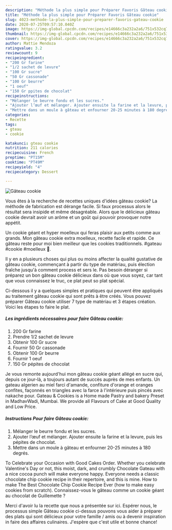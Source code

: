 ```yaml
---
description: "Méthode la plus simple pour Préparer Favoris Gâteau cookie"
title: "Méthode la plus simple pour Préparer Favoris Gâteau cookie"
slug: 4023-methode-la-plus-simple-pour-preparer-favoris-gateau-cookie
date: 2020-07-25T09:57:10.040Z
image: https://img-global.cpcdn.com/recipes/e14666c3a232a2a6/751x532cq70/gateau-cookie-photo-principale-de-la-recette.jpg
thumbnail: https://img-global.cpcdn.com/recipes/e14666c3a232a2a6/751x532cq70/gateau-cookie-photo-principale-de-la-recette.jpg
cover: https://img-global.cpcdn.com/recipes/e14666c3a232a2a6/751x532cq70/gateau-cookie-photo-principale-de-la-recette.jpg
author: Mattie Mendoza
ratingvalue: 3.2
reviewcount: 9
recipeingredient:
- "200 Gr farine"
- "1/2 sachet de levure"
- "100 Gr sucre"
- "50 Gr cassonade"
- "100 Gr beurre"
- "1 oeuf"
- "150 Gr ppites de chocolat"
recipeinstructions:
- "Mélanger le beurre fondu et les sucres."
- "Ajouter l’œuf et mélanger. Ajouter ensuite la farine et la levure, puis les pépites de chocolat."
- "Mettre dans un moule à gâteau et enfourner 20-25 minutes à 180 degrés."
categories:
- Recette
tags:
- gteau
- cookie

katakunci: gteau cookie 
nutrition: 211 calories
recipecuisine: French
preptime: "PT15M"
cooktime: "PT49M"
recipeyield: "4"
recipecategory: Dessert

---
```



![Gâteau cookie](https://img-global.cpcdn.com/recipes/e14666c3a232a2a6/751x532cq70/gateau-cookie-photo-principale-de-la-recette.jpg)

Vous êtes à la recherche de recettes uniques d'idées gâteau cookie? La méthode de fabrication est dérange facile. Si faux processus alors le résultat sera insipide et même désagréable. Alors que le délicieux gâteau cookie devrait avoir un arôme et un goût qui pouvoir provoquer notre appétit.

Un cookie géant et hyper moelleux qui feras plaisir aux petits comme aux grands. Mon gâteau cookie extra moelleux, recette facile et rapide. Ce gâteau reste pour moi bien meilleur que les cookies traditionnels. #gateau #cookie #moelleux 📌.

Il y en a plusieurs choses qui plus ou moins affecter la qualité gustative de gâteau cookie, commençant à partir du type de matériau, puis élection fraîche jusqu'à comment process et sers le. Pas besoin déranger si préparez un bon gâteau cookie délicieux dans où que vous soyez, car tant que vous connaissez le truc, ce plat peut so plat spécial.


Ci-dessous il y a quelques simples et pratiques qui peuvent être appliqués au traitement gâteau cookie qui sont prêts à être créés. Vous pouvez préparer Gâteau cookie utiliser 7 type de matériau et 3 étapes création. Voici les étapes to faire le plat.

<!--inarticleads1-->

##### Les ingrédients nécessaires pour faire Gâteau cookie:

1.  200 Gr farine
1. Prendre 1/2 sachet de levure
1. Obtenir 100 Gr sucre
1. Fournir 50 Gr cassonade
1. Obtenir 100 Gr beurre
1. Fournir 1 oeuf
1.  150 Gr pépites de chocolat


Je vous remonte aujourd&#39;hui mon gâteau cookie géant allégé en sucre qui, depuis ce jour-là, a toujours autant de succès auprès de mes enfants. Un gateau algerien au miel farci d&#39;amande, confiture d&#39;orange et oranges confites, façonnés en triangles avec la farce à l&#39;intérieure puis pincés avec nakache pour. Gateau &amp; Cookies is a Home made Pastry and bakery Preset in MadhavWadi, Mumbai. We provide all Flavours of Cake at Good Quality and Low Price. 

<!--inarticleads2-->

##### Instructions Pour faire Gâteau cookie:

1. Mélanger le beurre fondu et les sucres.
1. Ajouter l’œuf et mélanger. Ajouter ensuite la farine et la levure, puis les pépites de chocolat.
1. Mettre dans un moule à gâteau et enfourner 20-25 minutes à 180 degrés.


To Celebrate your Occasion with Good Cakes Order. Whether you celebrate Valentine&#39;s Day or not, this moist, dark, and crumbly Chocolate Gateau with a nice cocoa punch will make everyone happy. Everyone needs a classic chocolate chip cookie recipe in their repertoire, and this is mine. How to make The Best Chocolate Chip Cookie Recipe Ever (how to make easy cookies from scratch). Connaissez-vous le gâteau comme un cookie géant au chocolat de Guillemette ? 


Merci d'avoir lu la recette que nous a présentée sur ici. Espérer nous, le processus simple Gâteau cookie ci-dessus pouvons vous aider à préparer des plats qui sont délicieux pour votre famille / amis ou à devenir inspiration in faire des affaires culinaires. J'espère que c'est utile et bonne chance!
